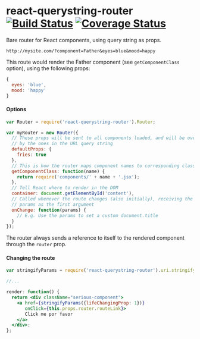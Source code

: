 # react-querystring-router [![Build Status](https://travis-ci.org/skidding/react-querystring-router.svg?branch=master)](https://travis-ci.org/skidding/react-querystring-router) [![Coverage Status](https://coveralls.io/repos/skidding/react-querystring-router/badge.svg?branch=master)](https://coveralls.io/r/skidding/react-querystring-router?branch=master)
Bare router for React components, using query string as props.

```
http://mysite.com/?component=Father&eyes=blue&mood=happy
```

This route would render the Father component (see `getComponentClass` option),
using the following props:

```js
{
  eyes: 'blue',
  mood: 'happy'
}
```

#### Options

```js
var Router = require('react-querystring-router').Router;

var myRouter = new Router({
  // These props will be sent to all components loaded, and will be overridden
  // by the ones in the URL query string
  defaultProps: {
    fries: true
  },
  // This is how the router maps component names to corresponding classes
  getComponentClass: function(name) {
    return require('components/' + name + '.jsx');
  },
  // Tell React where to render in the DOM
  container: document.getElementById('content'),
  // Called whenever the route changes (also initially), receiving the parsed
  // params as the first argument
  onChange: function(params) {
    // E.g. Use the params to set a custom document.title
  }
});
```

The router always sends a reference to itself to the rendered component through
the `router` prop.

#### Changing the route

```jsx
var stringifyParams = require('react-querystring-router').uri.stringifyParams;

//...

render: function() {
  return <div className="serious-component">
    <a href={stringifyParams({lifeChangingProp: 1})}
       onClick={this.props.router.routeLink}>
       Click me por favor
    </a>
  </div>;
};
```
